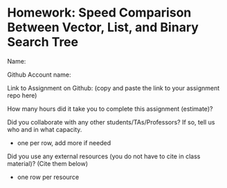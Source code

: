 # Homework: Speed Comparison Between Vector, List, and Binary Search Tree

Name:

Github Account name: 

Link to Assignment on Github: (copy and paste the link to your assignment repo here)

How many hours did it take you to complete this assignment (estimate)? 

Did you collaborate with any other students/TAs/Professors? If so, tell us who and in what capacity.  
- one per row, add more if needed


Did you use any external resources (you do not have to cite in class material)? (Cite them below)  
- one row per resource
